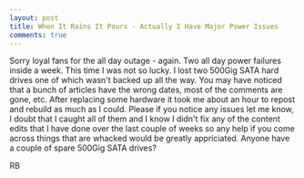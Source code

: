 ```yaml
---
layout: post
title: When It Rains It Pours - Actually I Have Major Power Issues
comments: true
---
```

Sorry loyal fans for the all day outage - again. Two all day power failures inside a week. This time I was not so lucky. I lost two 500Gig SATA hard drives one of which wasn't backed up all the way. You may have noticed that a bunch of articles have the wrong dates, most of the comments are gone, etc. After replacing some hardware it took me about an hour to repost and rebuild as much as I could. Please if you notice any issues let me know, I doubt that I caught all of them and I know I didn't fix any of the content edits that I have done over the last couple of weeks so any help if you come across things that are whacked would be greatly appriciated. Anyone have a couple of spare 500Gig SATA drives?

RB